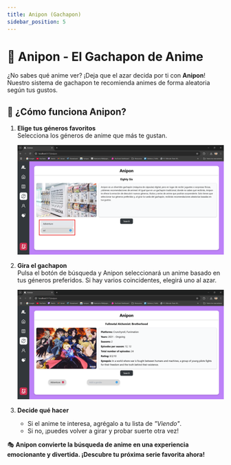 ```yaml
---
title: Anipon (Gachapon)
sidebar_position: 5
---
```


# 🎰 Anipon - El Gachapon de Anime

¿No sabes qué anime ver? ¡Deja que el azar decida por ti con **Anipon**! Nuestro sistema de gachapon te recomienda animes de forma aleatoria según tus gustos.

## 🎡 **¿Cómo funciona Anipon?**

1. **Elige tus géneros favoritos**  
   Selecciona los géneros de anime que más te gustan.

   ![AniponPrimerPaso](../docsImg/aniponprimerpaso.png)

2. **Gira el gachapon**  
   Pulsa el botón de búsqueda y Anipon seleccionará un anime basado en tus géneros preferidos. Si hay varios coincidentes, elegirá uno al azar.

   ![AniponSegundoPaso](../docsImg/AniponFoundAnime.png)

3. **Decide qué hacer**
   - Si el anime te interesa, agrégalo a tu lista de _"Viendo"_.
   - Si no, ¡puedes volver a girar y probar suerte otra vez!

🎭 **Anipon convierte la búsqueda de anime en una experiencia emocionante y divertida. ¡Descubre tu próxima serie favorita ahora!**

